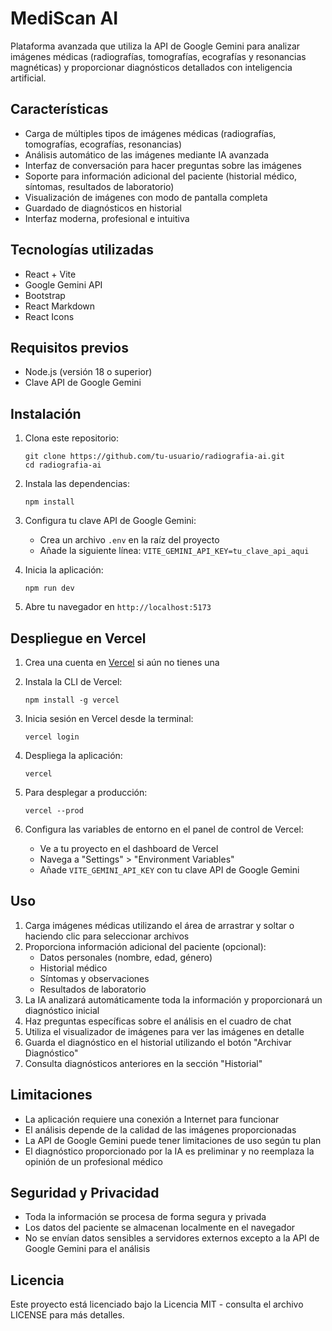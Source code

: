 # MediScan AI

Plataforma avanzada que utiliza la API de Google Gemini para analizar imágenes médicas (radiografías, tomografías, ecografías y resonancias magnéticas) y proporcionar diagnósticos detallados con inteligencia artificial.

## Características

- Carga de múltiples tipos de imágenes médicas (radiografías, tomografías, ecografías, resonancias)
- Análisis automático de las imágenes mediante IA avanzada
- Interfaz de conversación para hacer preguntas sobre las imágenes
- Soporte para información adicional del paciente (historial médico, síntomas, resultados de laboratorio)
- Visualización de imágenes con modo de pantalla completa
- Guardado de diagnósticos en historial
- Interfaz moderna, profesional e intuitiva

## Tecnologías utilizadas

- React + Vite
- Google Gemini API
- Bootstrap
- React Markdown
- React Icons

## Requisitos previos

- Node.js (versión 18 o superior)
- Clave API de Google Gemini

## Instalación

1. Clona este repositorio:
   ```
   git clone https://github.com/tu-usuario/radiografia-ai.git
   cd radiografia-ai
   ```

2. Instala las dependencias:
   ```
   npm install
   ```

3. Configura tu clave API de Google Gemini:
   - Crea un archivo `.env` en la raíz del proyecto
   - Añade la siguiente línea: `VITE_GEMINI_API_KEY=tu_clave_api_aqui`

4. Inicia la aplicación:
   ```
   npm run dev
   ```

5. Abre tu navegador en `http://localhost:5173`

## Despliegue en Vercel

1. Crea una cuenta en [Vercel](https://vercel.com) si aún no tienes una

2. Instala la CLI de Vercel:
   ```
   npm install -g vercel
   ```

3. Inicia sesión en Vercel desde la terminal:
   ```
   vercel login
   ```

4. Despliega la aplicación:
   ```
   vercel
   ```

5. Para desplegar a producción:
   ```
   vercel --prod
   ```

6. Configura las variables de entorno en el panel de control de Vercel:
   - Ve a tu proyecto en el dashboard de Vercel
   - Navega a "Settings" > "Environment Variables"
   - Añade `VITE_GEMINI_API_KEY` con tu clave API de Google Gemini

## Uso

1. Carga imágenes médicas utilizando el área de arrastrar y soltar o haciendo clic para seleccionar archivos
2. Proporciona información adicional del paciente (opcional):
   - Datos personales (nombre, edad, género)
   - Historial médico
   - Síntomas y observaciones
   - Resultados de laboratorio
3. La IA analizará automáticamente toda la información y proporcionará un diagnóstico inicial
4. Haz preguntas específicas sobre el análisis en el cuadro de chat
5. Utiliza el visualizador de imágenes para ver las imágenes en detalle
6. Guarda el diagnóstico en el historial utilizando el botón "Archivar Diagnóstico"
7. Consulta diagnósticos anteriores en la sección "Historial"

## Limitaciones

- La aplicación requiere una conexión a Internet para funcionar
- El análisis depende de la calidad de las imágenes proporcionadas
- La API de Google Gemini puede tener limitaciones de uso según tu plan
- El diagnóstico proporcionado por la IA es preliminar y no reemplaza la opinión de un profesional médico

## Seguridad y Privacidad

- Toda la información se procesa de forma segura y privada
- Los datos del paciente se almacenan localmente en el navegador
- No se envían datos sensibles a servidores externos excepto a la API de Google Gemini para el análisis

## Licencia

Este proyecto está licenciado bajo la Licencia MIT - consulta el archivo LICENSE para más detalles.

